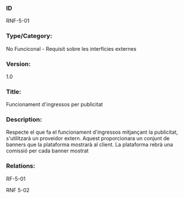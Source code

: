 ### ID

RNF-5-01

### Type/Category:

No Funciconal - Requisit sobre les interfícies externes

### Version:

1.0

### Title:

Funcionament d'ingressos per publicitat

### Description:

Respecte el que fa el funcionament d'ingressos mitjançant la publicitat, s'utilitzarà un proveidor extern. Aquest proporcionara un conjunt de banners que la plataforma mostrarà al client. La plataforma rebrà una comissió per cada banner mostrat

### Relations:

RF-5-01

RNF 5-02
